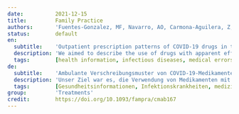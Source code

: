 ```yaml
---
date:          2021-12-15
title:         Family Practice
authors:       'Fuentes-Gonzalez, MF, Navarro, AO, Carmona-Aguilera, Z, et al.'
status:        default
en:
  subtitle:    'Outpatient prescription patterns of COVID-19 drugs in the metropolitan area of Mexico City'
  description: 'We aimed to describe the use of drugs with apparent efficacy in ambulatory patients with confirmed COVID-19 and the relationship of Google Trends searches with prescriptions and the total number of COVID-19 cases in Mexico City. Between March 2020 and February 2021, we surveyed 350 patients confirmed to have COVID-19 across 3 hospitals in Mexico City for their ambulatory prescriptions. We analysed the correlation between prescription patterns of 4 drugs with apparent efficacy against COVID-19, Google Trends searches for these drugs, and the overall number of confirmed COVID-19 cases in Mexico City. We included 350 patients, of whom 59% were women with a median age of 38 years (interquartile range, 29–51), and 72% had a bachelor’s degree or higher. There were ambulatory medical prescriptions in 172 (49%) patients, and self-prescriptions were reported in 99 (28%) patients. The prescription rate was high for hydroxychloroquine/azithromycin (19%) and dexamethasone (25%). There was a decrease in the prescription of hydroxychloroquine (P < 0.001) and a strong positive correlation between hydroxychloroquine prescription and online searches for hydroxychloroquine. There was a strong positive correlation between online searches for azithromycin, dexamethasone, ivermectin, and vitamin D and the number of confirmed COVID-19 cases. During the COVID-19 pandemic, there was a high proportion of prescriptions for hydroxychloroquine/azithromycin and dexamethasone despite their unproven efficacy. Analysis of Google Trends showed a strong correlation between the overall number of confirmed COVID-19 cases and searches for such drugs, suggesting a higher rate of prescriptions. Analysis of online searches could thus help to actively survey public health behaviours in the future.'
  tags:        [health information, infectious diseases, medical errors/patient safety, prescription drug monitoring programs, SARS-CoV-2, self-management]
de:
  subtitle:    'Ambulante Verschreibungsmuster von COVID-19-Medikamenten im Großraum Mexiko-Stadt'
  description: 'Unser Ziel war es, die Verwendung von Medikamenten mit offensichtlicher Wirksamkeit bei ambulanten Patienten mit bestätigter COVID-19 zu beschreiben und das Verhältnis von Google Trends-Suchen zu Verschreibungen und der Gesamtzahl der COVID-19-Fälle in Mexiko-Stadt zu untersuchen. Zwischen März 2020 und Februar 2021 befragten wir 350 Patienten mit bestätigter COVID-19 in drei Krankenhäusern in Mexiko-Stadt nach ihren ambulanten Verschreibungen. Wir analysierten die Korrelation zwischen den Verschreibungsmustern von 4 Medikamenten mit offensichtlicher Wirksamkeit gegen COVID-19, Google Trends-Suchen nach diesen Medikamenten und der Gesamtzahl der bestätigten COVID-19-Fälle in Mexiko-Stadt. Wir schlossen 350 Patienten ein, von denen 59 % Frauen mit einem Durchschnittsalter von 38 Jahren (Interquartilsbereich, 29-51) waren, und 72 % hatten einen Bachelor-Abschluss oder höher. Bei 172 (49 %) Patienten wurden ambulante ärztliche Verordnungen ausgestellt, und 99 (28 %) Patienten verschrieben sich selbst Medikamente. Die Verschreibungsrate war hoch für Hydroxychloroquin/Azithromycin (19 %) und Dexamethason (25 %). Es gab einen Rückgang der Verschreibung von Hydroxychloroquin (P < 0,001) und eine starke positive Korrelation zwischen der Verschreibung von Hydroxychloroquin und der Online-Suche nach Hydroxychloroquin. Es gab eine starke positive Korrelation zwischen der Online-Suche nach Azithromycin, Dexamethason, Ivermectin und Vitamin D und der Zahl der bestätigten COVID-19-Fälle. Während der COVID-19-Pandemie gab es einen hohen Anteil an Verschreibungen für Hydroxychloroquin/Azithromycin und Dexamethason, obwohl deren Wirksamkeit nicht bewiesen war. Eine Analyse von Google Trends zeigte eine starke Korrelation zwischen der Gesamtzahl der bestätigten COVID-19-Fälle und den Suchanfragen nach diesen Medikamenten, was auf eine höhere Verschreibungsrate schließen lässt. Die Analyse von Online-Suchanfragen könnte somit dazu beitragen, das Gesundheitsverhalten der Bevölkerung in Zukunft aktiv zu erheben.' 
  tags:        [Gesundheitsinformationen, Infektionskrankheiten, medizinische Fehler/Patientensicherheit, Überwachungsprogramme für verschreibungspflichtige Arzneimittel, SARS-CoV-2, Selbstmanagement]
group:         'Treatments'
credit:        https://doi.org/10.1093/fampra/cmab167
---
```

